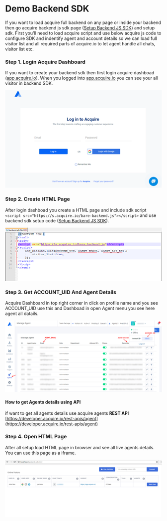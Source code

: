 # Demo Backend SDK

If you want to load acquire full backend on any page or inside your backend then go acquire backend js sdk page \([Setup Backend JS SDK](https://developers.acquire.io/setup-backend-js-sdk)\) and setup sdk. First you'll need to load acquire script and use below acquire js code to configure SDK and indentify agent and account details so we can load full visitor list and all required parts of acquire.io to let agent handle all chats, visitor list etc.

### Step 1. Login Acquire Dashboard <a id="step-1--login-acquire-dashboard"></a>

If you want to create your backend sdk then first login acquire dashboad \([app.acquire.io](https://app.acquire.io/)\). When you logged into [app.acquire.io](https://app.acquire.io/) you can see your all visitor in backend SDK.

![](../../.gitbook/assets/acquire-login-dashboard.PNG)

### Step 2. Create HTML Page <a id="step-2--create-html-page"></a>

After login dashboad you create a HTML page and include sdk script `<script src="https://s.acquire.io/bare-backend.js"></script>` and use backend sdk setup code \([Setup Backend JS SDK](https://developers.acquire.io/setup-backend-js-sdk)\).

![](../../.gitbook/assets/backend-html.PNG)

### Step 3. Get ACCOUNT\_UID And Agent Details <a id="step-3--get-account_uid-and-agent-details"></a>

Acquire Dashboard in top right corner in click on profile name and  you  see ACCOUNT\_UID use this and Dashboad in open Agent menu you see here agent all datails.

![](../../.gitbook/assets/get-agent-email-id%20%281%29.PNG)

#### How to get Agents details using API

if want to get all agents details use acquire agents  **REST API**  [https://developer.acquire.io/rest-apis/agent](https://developer.acquire.io/rest-apis/agent) 

### Step 4. Open HTML Page <a id="step-4--open-html-page"></a>

After all setup load HTML page in browser and see all live agents details. You can use this page as a iframe.

![](../../.gitbook/assets/backend-show-agent.PNG)



